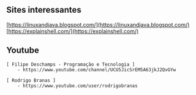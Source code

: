 ## Sites interessantes

  [https://linuxandjava.blogspot.com/](https://linuxandjava.blogspot.com/)
  [https://explainshell.com/](https://explainshell.com/)


## Youtube
    
    [ Filipe Deschamps - Programação e Tecnologia ]
        - https://www.youtube.com/channel/UCU5JicSrEM5A63jkJ2QvGYw

    [ Rodrigo Branas ]
        - https://www.youtube.com/user/rodrigobranas

